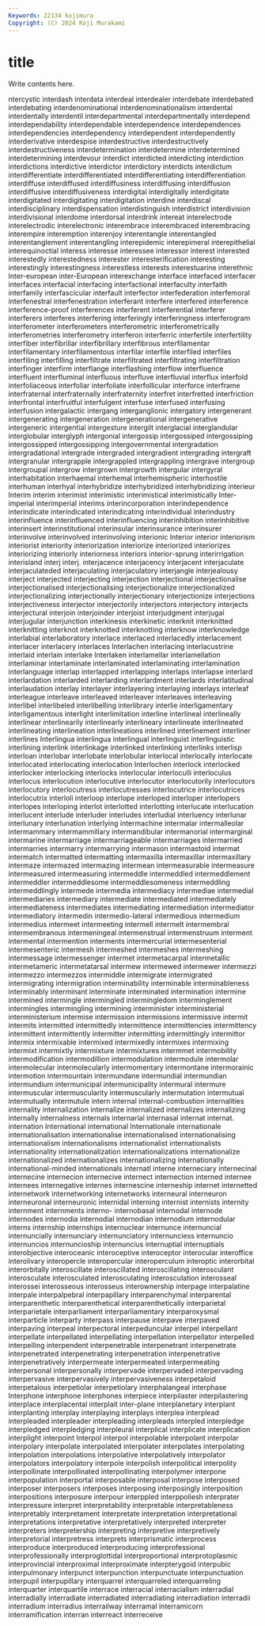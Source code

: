 ```yaml
---
Keywords: 22134 kojimura
Copyright: (C) 2024 Koji Murakami
---
```


# title

Write contents here.



ntercystic interdash interdata interdeal interdealer interdebate interdebated
interdebating interdenominational interdenominationalism interdental interdentally interdentil interdepartmental interdepartmentally interdepend interdependability
interdependable interdependence interdependences interdependencies interdependency interdependent interdependently interderivative interdespise interdestructive
interdestructively interdestructiveness interdetermination interdetermine interdetermined interdetermining interdevour interdict interdicted interdicting
interdiction interdictions interdictive interdictor interdictory interdicts interdictum interdifferentiate interdifferentiated interdifferentiating
interdifferentiation interdiffuse interdiffused interdiffusiness interdiffusing interdiffusion interdiffusive interdiffusiveness interdigital interdigitally
interdigitate interdigitated interdigitating interdigitation interdine interdiscal interdisciplinary interdispensation interdistinguish interdistrict
interdivision interdivisional interdome interdorsal interdrink intereat interelectrode interelectrodic interelectronic interembrace
interembraced interembracing interempire interemption interenjoy interentangle interentangled interentanglement interentangling interepidemic
interepimeral interepithelial interequinoctial interess interesse interessee interessor interest interested interestedly
interestedness interester interesterification interesting interestingly interestingness interestless interests interestuarine interethnic
Inter-european inter-European interexchange interface interfaced interfacer interfaces interfacial interfacing interfactional
interfaculty interfaith interfamily interfascicular interfault interfector interfederation interfemoral interfenestral interfenestration
interferant interfere interfered interference interference-proof interferences interferent interferential interferer interferers
interferes interfering interferingly interferingness interferogram interferometer interferometers interferometric interferometrically interferometries
interferometry interferon interferric interfertile interfertility interfiber interfibrillar interfibrillary interfibrous interfilamentar
interfilamentary interfilamentous interfilar interfile interfiled interfiles interfiling interfilling interfiltrate interfiltrated
interfiltrating interfiltration interfinger interfirm interflange interflashing interflow interfluence interfluent interfluminal
interfluous interfluve interfluvial interflux interfold interfoliaceous interfoliar interfoliate interfollicular interforce
interframe interfraternal interfraternally interfraternity interfret interfretted interfriction interfrontal interfruitful interfulgent
interfuse interfused interfusing interfusion intergalactic intergang interganglionic intergatory intergenerant intergenerating
intergeneration intergenerational intergenerative intergeneric intergential intergesture intergilt interglacial interglandular interglobular
interglyph intergonial intergossip intergossiped intergossiping intergossipped intergossipping intergovernmental intergradation intergradational
intergrade intergraded intergradient intergrading intergraft intergranular intergrapple intergrappled intergrappling intergrave
intergroup intergroupal intergrow intergrown intergrowth intergular intergyral interhabitation interhaemal interhemal
interhemispheric interhostile interhuman interhyal interhybridize interhybridized interhybridizing interieur Interim interim
interimist interimistic interimistical interimistically Inter-imperial interimperial interims interincorporation interindependence interindicate
interindicated interindicating interindividual interindustry interinfluence interinfluenced interinfluencing interinhibition interinhibitive interinsert
interinstitutional interinsular interinsurance interinsurer interinvolve interinvolved interinvolving interionic Interior interior
interiorism interiorist interiority interiorization interiorize interiorized interiorizes interiorizing interiorly interiorness
interiors interior-sprung interirrigation interisland interj interj. interjacence interjacency interjacent interjaculate
interjaculateded interjaculating interjaculatory interjangle interjealousy interject interjected interjecting interjection interjectional
interjectionalise interjectionalised interjectionalising interjectionalize interjectionalized interjectionalizing interjectionally interjectionary interjectionize interjections
interjectiveness interjector interjectorily interjectors interjectory interjects interjectural interjoin interjoinder interjoist
interjudgment interjugal interjugular interjunction interkinesis interkinetic interknit interknitted interknitting interknot
interknotted interknotting interknow interknowledge interlabial interlaboratory interlace interlaced interlacedly interlacement
interlacer interlacery interlaces Interlachen interlacing interlacustrine interlaid interlain interlake Interlaken
interlamellar interlamellation interlaminar interlaminate interlaminated interlaminating interlamination interlanguage interlap interlapped
interlapping interlaps interlapse interlard interlardation interlarded interlarding interlardment interlards interlatitudinal
interlaudation interlay interlayer interlayering interlaying interlays interleaf interleague interleave interleaved
interleaver interleaves interleaving interlibel interlibeled interlibelling interlibrary interlie interligamentary interligamentous
interlight interlimitation interline interlineal interlineally interlinear interlinearily interlinearly interlineary interlineate
interlineated interlineating interlineation interlineations interlined interlinement interliner interlines Interlingua interlingua
interlingual interlinguist interlinguistic interlining interlink interlinkage interlinked interlinking interlinks interlisp
interloan interlobar interlobate interlobular interlocal interlocally interlocate interlocated interlocating interlocation
Interlochen interlock interlocked interlocker interlocking interlocks interlocular interloculli interloculus interlocus
interlocution interlocutive interlocutor interlocutorily interlocutors interlocutory interlocutress interlocutresses interlocutrice interlocutrices
interlocutrix interloli interloop interlope interloped interloper interlopers interlopes interloping interlot
interlotted interlotting interlucate interlucation interlucent interlude interluder interludes interludial interluency
interlunar interlunary interlunation interlying intermachine intermalar intermalleolar intermammary intermammillary intermandibular
intermanorial intermarginal intermarine intermarriage intermarriageable intermarriages intermarried intermarries intermarry intermarrying
intermason intermastoid intermat intermatch intermatted intermatting intermaxilla intermaxillar intermaxillary intermaze
intermazed intermazing intermean intermeasurable intermeasure intermeasured intermeasuring intermeddle intermeddled intermeddlement
intermeddler intermeddlesome intermeddlesomeness intermeddling intermeddlingly intermede intermedia intermediacy intermediae intermedial
intermediaries intermediary intermediate intermediated intermediately intermediateness intermediates intermediating intermediation intermediator
intermediatory intermedin intermedio-lateral intermedious intermedium intermedius intermeet intermeeting intermell intermelt
intermembral intermembranous intermeningeal intermenstrual intermenstruum interment intermental intermention interments intermercurial
intermesenterial intermesenteric intermesh intermeshed intermeshes intermeshing intermessage intermessenger intermet intermetacarpal
intermetallic intermetameric intermetatarsal intermew intermewed intermewer intermezzi intermezzo intermezzos intermiddle
intermigrate intermigrated intermigrating intermigration interminability interminable interminableness interminably interminant interminate
interminated intermination intermine intermined intermingle intermingled intermingledom interminglement intermingles intermingling
intermining interminister interministerial interministerium intermise intermission intermissions intermissive intermit intermits
intermitted intermittedly intermittence intermittencies intermittency intermittent intermittently intermitter intermitting intermittingly
intermittor intermix intermixable intermixed intermixedly intermixes intermixing intermixt intermixtly intermixture
intermixtures intermmet intermobility intermodification intermodillion intermodulation intermodule intermolar intermolecular intermolecularly
intermomentary intermontane intermorainic intermotion intermountain intermundane intermundial intermundian intermundium intermunicipal
intermunicipality intermural intermure intermuscular intermuscularity intermuscularly intermutation intermutual intermutually intermutule
intern internal internal-combustion internalities internality internalization internalize internalized internalizes internalizing
internally internalness internals internarial internasal internat internat. internation International international
Internationale internationale internationalisation internationalise internationalised internationalising internationalism internationalisms internationalist internationalists
internationality internationalization internationalizations internationalize internationalized internationalizes internationalizing internationally international-minded internationals
internatl interne interneciary internecinal internecine internecion internecive internect internection interned
internee internees internegative internes internescine interneship internet internetted internetwork internetworking
internetworks interneural interneuron interneuronal interneuronic internidal interning internist internists internity
internment internments interno- internobasal internodal internode internodes internodia internodial internodian
internodium internodular interns internship internships internuclear internunce internuncial internuncially internunciary
internunciatory internunciess internuncio internuncios internuncioship internuncius internuptial internuptials interobjective interoceanic
interoceptive interoceptor interocular interoffice interolivary interopercle interopercular interoperculum interoptic interorbital
interorbitally interoscillate interoscillated interoscillating interosculant interosculate interosculated interosculating interosculation interosseal
interossei interosseous interosseus interownership interpage interpalatine interpale interpalpebral interpapillary interparenchymal
interparental interparenthetic interparenthetical interparenthetically interparietal interparietale interparliament interparliamentary interparoxysmal interparticle
interparty interpass interpause interpave interpaved interpaving interpeal interpectoral interpeduncular interpel
interpellant interpellate interpellated interpellating interpellation interpellator interpelled interpelling interpendent interpenetrable
interpenetrant interpenetrate interpenetrated interpenetrating interpenetration interpenetrative interpenetratively interpermeate interpermeated interpermeating
interpersonal interpersonally interpervade interpervaded interpervading interpervasive interpervasively interpervasiveness interpetaloid interpetalous
interpetiolar interpetiolary interphalangeal interphase Interphone interphone interphones interpiece interpilaster interpilastering
interplace interplacental interplait inter-plane interplanetary interplant interplanting interplay interplaying interplays
interplea interplead interpleaded interpleader interpleading interpleads interpled interpledge interpledged interpledging
interpleural interplical interplicate interplication interplight interpoint Interpol interpol interpolable interpolant
interpolar interpolary interpolate interpolated interpolater interpolates interpolating interpolation interpolations interpolative
interpolatively interpolator interpolators interpolatory interpole interpolish interpolitical interpolity interpollinate interpollinated
interpollinating interpolymer interpone interpopulation interportal interposable interposal interpose interposed interposer
interposers interposes interposing interposingly interposition interpositions interposure interpour interppled interppoliesh
interprater interpressure interpret interpretability interpretable interpretableness interpretably interpretament interpretate interpretation
interpretational interpretations interpretative interpretatively interpreted interpreter interpreters interpretership interpreting interpretive
interpretively interpretorial interpretress interprets interprismatic interprocess interproduce interproduced interproducing interprofessional
interprofessionally interproglottidal interproportional interprotoplasmic interprovincial interproximal interproximate interpterygoid interpubic interpulmonary
interpunct interpunction interpunctuate interpunctuation interpupil interpupillary interquarrel interquarreled interquarreling interquarter
interquartile interrace interracial interracialism interradial interradially interradiate interradiated interradiating interradiation
interradii interradium interradius interrailway interramal interramicorn interramification interran interreact interreceive
